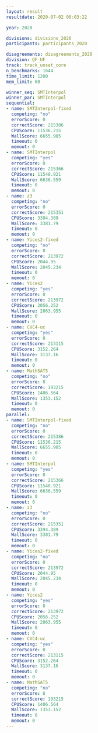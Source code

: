 ```yaml
---
layout: result
resultdate: 2020-07-02 00:03:22

year: 2020

divisions: divisions_2020
participants: participants_2020

disagreements: disagreements_2020
division: QF_UF
track: track_unsat_core
n_benchmarks: 1644
time_limit: 1200
mem_limit: 60

winner_seq: SMTInterpol
winner_par: SMTInterpol
sequential:
- name: SMTInterpol-fixed
  competing: "no"
  errorScore: 0
  correctScore: 215386
  CPUScore: 11536.215
  WallScore: 6655.905
  timeout: 0
  memout: 0
- name: SMTInterpol
  competing: "yes"
  errorScore: 0
  correctScore: 215366
  CPUScore: 11540.921
  WallScore: 6636.559
  timeout: 0
  memout: 0
- name: z3
  competing: "no"
  errorScore: 0
  correctScore: 215351
  CPUScore: 3394.389
  WallScore: 3381.79
  timeout: 0
  memout: 0
- name: Yices2-fixed
  competing: "no"
  errorScore: 0
  correctScore: 213972
  CPUScore: 2044.95
  WallScore: 2045.234
  timeout: 0
  memout: 0
- name: Yices2
  competing: "yes"
  errorScore: 0
  correctScore: 213972
  CPUScore: 2056.252
  WallScore: 2063.955
  timeout: 0
  memout: 0
- name: CVC4-uc
  competing: "yes"
  errorScore: 0
  correctScore: 213115
  CPUScore: 3152.264
  WallScore: 3137.16
  timeout: 0
  memout: 0
- name: MathSAT5
  competing: "no"
  errorScore: 8
  correctScore: 193215
  CPUScore: 1406.564
  WallScore: 1353.152
  timeout: 0
  memout: 0
parallel:
- name: SMTInterpol-fixed
  competing: "no"
  errorScore: 0
  correctScore: 215386
  CPUScore: 11536.215
  WallScore: 6655.905
  timeout: 0
  memout: 0
- name: SMTInterpol
  competing: "yes"
  errorScore: 0
  correctScore: 215366
  CPUScore: 11540.921
  WallScore: 6636.559
  timeout: 0
  memout: 0
- name: z3
  competing: "no"
  errorScore: 0
  correctScore: 215351
  CPUScore: 3394.389
  WallScore: 3381.79
  timeout: 0
  memout: 0
- name: Yices2-fixed
  competing: "no"
  errorScore: 0
  correctScore: 213972
  CPUScore: 2044.95
  WallScore: 2045.234
  timeout: 0
  memout: 0
- name: Yices2
  competing: "yes"
  errorScore: 0
  correctScore: 213972
  CPUScore: 2056.252
  WallScore: 2063.955
  timeout: 0
  memout: 0
- name: CVC4-uc
  competing: "yes"
  errorScore: 0
  correctScore: 213115
  CPUScore: 3152.264
  WallScore: 3137.16
  timeout: 0
  memout: 0
- name: MathSAT5
  competing: "no"
  errorScore: 8
  correctScore: 193215
  CPUScore: 1406.564
  WallScore: 1353.152
  timeout: 0
  memout: 0
---
```


